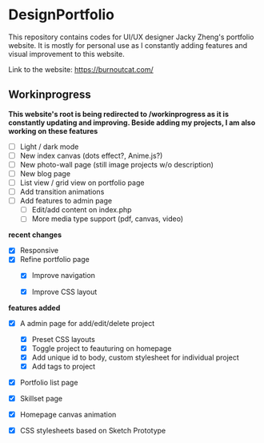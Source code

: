 DesignPortfolio
================
This repository contains codes for UI/UX designer Jacky Zheng's portfolio website. It is mostly for personal use as I constantly adding features and visual improvement to this website. 



Link to the website: <https://burnoutcat.com/>


Workinprogress 
-------------------
__This website's root is being redirected to /workinprogress as it is constantly updating and improving. Beside adding my projects, I am also working on these features__
- [ ] Light / dark mode
- [ ] New index canvas (dots effect?, Anime.js?)
- [ ] New photo-wall page (still image projects w/o description)
- [ ] New blog page
- [ ] List view / grid view on portfolio page
- [ ] Add transition animations
- [ ] Add features to admin page
  - [ ] Edit/add content on index.php
  - [ ] More media type support (pdf, canvas, video)

__recent changes__

- [x] Responsive 
- [x] Refine portfolio page
	- [x] Improve navigation
	- [x] Improve CSS layout

  
__features added__
  
- [x] A admin page for add/edit/delete project
  - [x] Preset CSS layouts
  - [x] Toggle project to feauturing on homepage
  - [x] Add unique id to body, custom stylesheet for individual project
  - [x] Add tags to project
- [x] Portfolio list page
- [x] Skillset page
- [x] Homepage canvas animation
- [x] CSS stylesheets based on Sketch Prototype
  
  